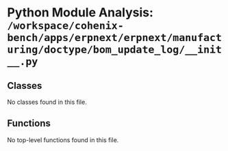 # Python Module Analysis: `/workspace/cohenix-bench/apps/erpnext/erpnext/manufacturing/doctype/bom_update_log/__init__.py`

## Classes

No classes found in this file.


## Functions

No top-level functions found in this file.
